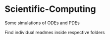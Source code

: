 # Scientific-Computing
Some simulations of ODEs and PDEs

Find individual readmes inside respective folders
